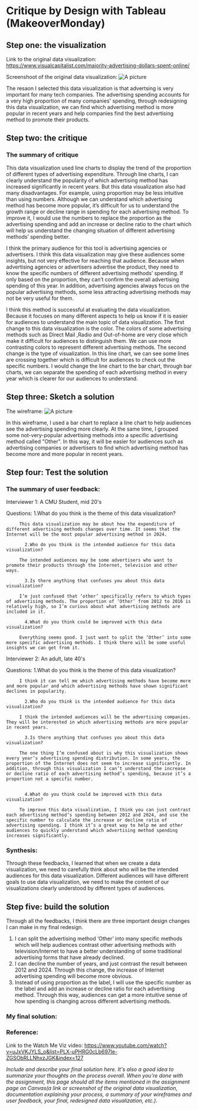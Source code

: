# Critique by Design with Tableau (MakeoverMonday)

## Step one: the visualization

Link to the original data visualization: https://www.visualcapitalist.com/majority-advertising-dollars-spent-online/

Screenshoot of the original data visualization: ![A picture](online-revenue.jpg)

The resaon I selected this data visualization is that advertsing is very important for many tech companies. The advertising spending accounts for a very high proportion of many companies' spending, through redesigning this data visualization, we can find which advertising method is more popular in recent years and help companies find the best advertising method to promote their products. 

## Step two: the critique

 ### The summary of critique

This data visualization used line charts to display the trend of the proportion of different types of advertising expenditure. Through line charts, I can clearly understand the popularity of which advertising method has increased significantly in recent years. But this data visualization also had many disadvantages. For example, using proportion may be less intuitive than using numbers. Although we can understand which advertising method has become more popular, it’s difficult for us to understand the growth range or decline range in spending for each advertising method. To improve it, I would use the numbers to replace the proportion as the advertising spending and add an increase or decline ratio to the chart which will help us understand the changing situation of different advertising methods’ spending better. 

I think the primary audience for this tool is advertising agencies or advertisers. I think this data visualization may give these audiences some insights, but not very effective for reaching that audience. Because when advertising agencies or advertisers advertise the product, they need to know the specific numbers of different advertising methods’ spending. If only based on the proportion, they can’t confirm the overall advertising spending of this year. In addition, advertising agencies always focus on the popular advertising methods, some less attracting advertising methods may not be very useful for them.

I think this method is successful at evaluating the data visualization. Because it focuses on many different aspects to help us know if it is easier for audiences to understand the main topic of data visualization. The first change to this data visualization is the color. The colors of some advertising methods such as Direct Mail ,Radio and Out-of-home are very close which make it difficult for audiences to distinguish them. We can use more contrasting colors to represent different advertising methods. The second change is the type of visualization. In this line chart, we can see some lines are crossing together which is difficult for audiences to check out the specific numbers. I would change the line chart to the bar chart, through bar charts, we can separate the spending of each advertising method in every year which is clearer for our audiences to understand. 


## Step three: Sketch a solution

 The wireframe: ![A picture](wireframe.jpg)

  In this wireframe, I used a bar chart to replace a line chart to help audiences see the advertising spending more clearly. At the same time, I grouped some not-very-popular advertising methods into a specific advertising method called "Other". In this way, it will be easier for audiences such as advertising companies or advertisers to find which advertising method has become more and more popular in recent years.
 
## Step four: Test the solution

### The summary of user feedback:

Interviewer 1: A CMU Student, mid 20's

Questions: 1.What do you think is the theme of this data visualization?

         This data visualization may be about how the expenditure of different advertising methods changes over time. It seems that the Internet will be the most popular advertising method in 2024.

           2.Who do you think is the intended audience for this data visualization?

         The intended audiences may be some advertisers who want to promote their products through the Internet, television and other ways.

           3.Is there anything that confuses you about this data visualization?

         I’m just confused that ‘other’ specifically refers to which types of advertising methods. The proportion of ‘Other’ from 2012 to 2016 is relatively high, so I’m curious about what advertising methods are included in it. 

           4.What do you think could be improved with this data visualization? 

         Everything seems good. I just want to split the ‘Other’ into some more specific advertising methods. I think there will be some useful insights we can get from it.
         
         
Interviewer 2: An adult, late 40's

Questions: 1.What do you think is the theme of this data visualization?

         I think it can tell me which advertising methods have become more and more popular and which advertising methods have shown significant declines in popularity. 

           2.Who do you think is the intended audience for this data visualization?

         I think the intended audiences will be the advertising companies. They will be interested in which advertising methods are more popular in recent years.

           3.Is there anything that confuses you about this data visualization?

         The one thing I’m confused about is why this visualization shows every year’s advertising spending distribution. In some years, the proportion of the Internet does not seem to increase significantly. In addition, through this visualization I can’t understand the increase or decline ratio of each advertising method’s spending, because it’s a proportion not a specific number. 


           4.What do you think could be improved with this data visualization?

         To improve this data visualization, I think you can just contrast each advertising method’s spending between 2012 and 2024, and use the specific number to calculate the increase or decline ratio of advertising spending. I think it’s a great way to help me and other audiences to quickly understand which advertising method spending increases significantly. 


### Synthesis: 

  Through these feedbacks, I learned that when we create a data visualization, we need to carefully think about who will be the intended audiences for this data visualization. Different audiences will have different goals to use data visualization, we need to make the content of our visualizations clearly understood by different types of audiences.  


## Step five: build the solution

Through all the feedbacks, I think there are three important design changes I can make in my final redesign. 

1. I can split the advertising method ‘Other’ into many specific methods which will help audiences contrast other advertising methods with television/Internet to have a better understanding of some traditional advertising forms that have already declined. 
2. I can decline the number of years, and just contrast the result between 2012 and 2024. Through this change, the increase of Internet advertising spending will become more obvious. 
3. Instead of using proportion as the label, I will use the specific number as the label and add an increase or decline ratio for each advertising method. Through this way, audiences can get a more intuitive sense of how spending is changing across different advertising methods. 

### My final solution:


### Reference:
Link to the Watch Me Viz video: https://www.youtube.com/watch?v=uJxVKJYLS_o&list=PLX-uPHRG0cLb697Ie-ZGSObRLLNhxzJGK&index=127



_Include and describe your final solution here. It's also a good idea to summarize your thoughts on the process overall. When you're done with the assignment, this page should all the items mentioned in the assignment page on Canvas(a link or screenshot of the original data visualization, documentation explaining your process, a summary of your wireframes and user feedback, your final, redesigned data visualization, etc.)._

